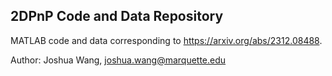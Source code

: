 ## 2DPnP Code and Data Repository
MATLAB code and data corresponding to https://arxiv.org/abs/2312.08488. 

Author: Joshua Wang, joshua.wang@marquette.edu